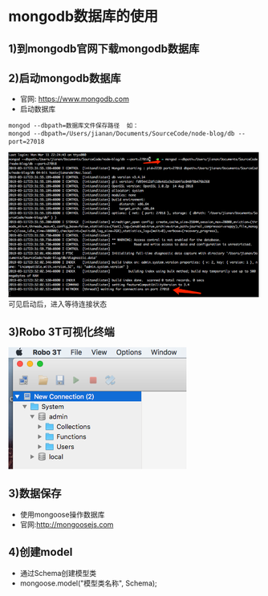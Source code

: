 # mongodb数据库的使用

## 1)到mongodb官网下载mongodb数据库

## 2)启动mongodb数据库
*  官网: https://www.mongodb.com
*  启动数据库
```
mongod --dbpath=数据库文件保存路径  如：
mongod --dbpath=/Users/jianan/Documents/SourceCode/node-blog/db --port=27018
```
![](./../shotscreens/1.png)
可见启动后，进入等待连接状态

## 3)Robo 3T可视化终端
![](./../shotscreens/2.png)

## 3)数据保存
*  使用mongoose操作数据库
*  官网:http://mongoosejs.com

## 4)创建model
*  通过Schema创建模型类
*  mongoose.model("模型类名称", Schema);